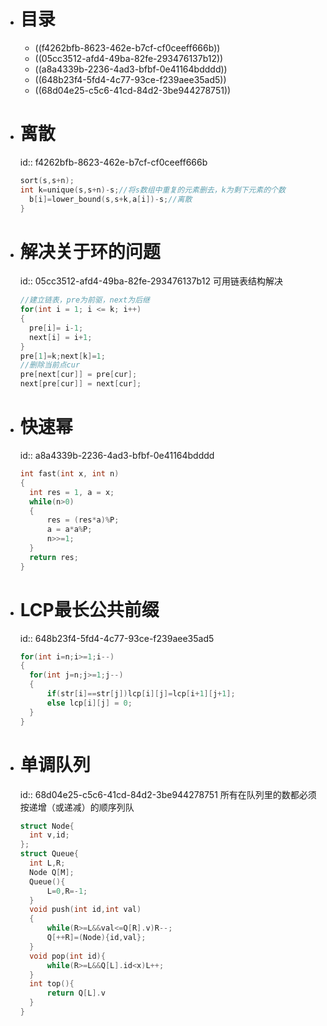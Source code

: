 - # 目录
	- ((f4262bfb-8623-462e-b7cf-cf0ceeff666b))
	- ((05cc3512-afd4-49ba-82fe-293476137b12))
	- ((a8a4339b-2236-4ad3-bfbf-0e41164bdddd))
	- ((648b23f4-5fd4-4c77-93ce-f239aee35ad5))
	- ((68d04e25-c5c6-41cd-84d2-3be944278751))
- # 离散
  id:: f4262bfb-8623-462e-b7cf-cf0ceeff666b
  
  ```c++
  sort(s,s+n);
  int k=unique(s,s+n)-s;//将s数组中重复的元素删去，k为剩下元素的个数
    b[i]=lower_bound(s,s+k,a[i])-s;//离散
  }
  ```
- # 解决关于环的问题
  id:: 05cc3512-afd4-49ba-82fe-293476137b12
  可用链表结构解决
  ```cpp
  //建立链表，pre为前驱，next为后继
  for(int i = 1; i <= k; i++)
  {
    pre[i]= i-1;
    next[i] = i+1;
  }
  pre[1]=k;next[k]=1;
  //删除当前点cur
  pre[next[cur]] = pre[cur];
  next[pre[cur]] = next[cur];
  ```
- # 快速幂
  id:: a8a4339b-2236-4ad3-bfbf-0e41164bdddd
  ```cpp
  int fast(int x, int n)
  {
    int res = 1, a = x;
    while(n>0)
    {
        res = (res*a)%P;
        a = a*a%P;
        n>>=1;
    }
    return res;
  }
  ```
- # LCP最长公共前缀
  id:: 648b23f4-5fd4-4c77-93ce-f239aee35ad5
  ```cpp
  for(int i=n;i>=1;i--)
  {
    for(int j=n;j>=1;j--)
    {
        if(str[i]==str[j])lcp[i][j]=lcp[i+1][j+1];
        else lcp[i][j] = 0;
    }
  }
  ```
- # 单调队列
  id:: 68d04e25-c5c6-41cd-84d2-3be944278751
  所有在队列里的数都必须按递增（或递减）的顺序列队
  ```cpp
  struct Node{
    int v,id;
  };
  struct Queue{
    int L,R;
    Node Q[M];
    Queue(){
        L=0,R=-1;
    }
    void push(int id,int val)
    {
        while(R>=L&&val<=Q[R].v)R--;
        Q[++R]=(Node){id,val};
    }
    void pop(int id){
        while(R>=L&&Q[L].id<x)L++;
    }
    int top(){
        return Q[L].v
    }
  }
  ```
##